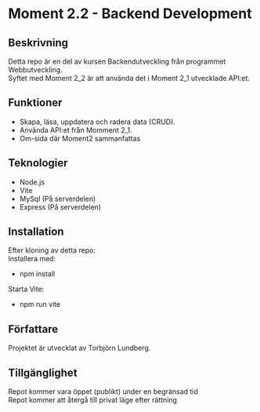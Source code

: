 # Moment 2.2 - Backend Development

## Beskrivning
Detta repo är en del av kursen Backendutveckling från programmet Webbutveckling.   
Syftet med Moment 2_2 är att använda det i Moment 2_1 utvecklade API:et.

## Funktioner
- Skapa, läsa, uppdatera och radera data (CRUD).
- Använda API:et från Momment 2_1.
- Om-sida där Moment2 sammanfattas

## Teknologier
- Node.js  
- Vite  
- MySql (På serverdelen)   
- Express (På serverdelen)  

## Installation
 Efter kloning av detta repo:  
 Installera med:  
* npm install  
      
Starta Vite:
* npm run vite  
  
## Författare
Projektet är utvecklat av Torbjörn Lundberg.
  
## Tillgänglighet  
Repot kommer vara öppet (publikt) under en begränsad tid  
Repot kommer att återgå till privat läge efter rättning  

